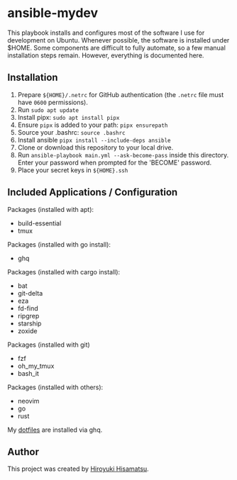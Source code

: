 # ansible-mydev

This playbook installs and configures most of the software I use for development on Ubuntu.
Whenever possible, the software is installed under $HOME. Some components are difficult to fully automate, so a few manual installation steps remain.
However, everything is documented here.

## Installation

  1. Prepare `${HOME}/.netrc` for GitHub authentication (the `.netrc` file must have `0600` permissions).
  2. Run `sudo apt update`
  3. Install pipx: `sudo apt install pipx`
  4. Ensure `pipx` is added to your path: `pipx ensurepath`
  5. Source your .bashrc: `source .bashrc`
  6. Install ansible `pipx install --include-deps ansible`
  7. Clone or download this repository to your local drive.
  8. Run `ansible-playbook main.yml --ask-become-pass` inside this directory. Enter your password when prompted for the 'BECOME' password.
  9. Place your secret keys in `${HOME}.ssh`

## Included Applications / Configuration

Packages (installed with apt):
  - build-essential
  - tmux

Packages (installed with go install):
  - ghq

Packages (installed with cargo install):
  - bat
  - git-delta
  - eza
  - fd-find
  - ripgrep
  - starship
  - zoxide

Packages (installed with git)
  - fzf
  - oh_my_tmux
  - bash_it

Packages (installed with others):
  - neovim
  - go
  - rust

My [dotfiles](https://github.com/hisamatsu/dotfiles) are installed via ghq.


## Author

This project was created by [Hiroyuki Hisamatsu](https://sotome.org/).
